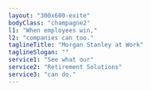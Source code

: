 ```yaml
---
layout: "300x600-exite"
bodyClass: "champagne2"
l1: "When employees win,"
l2: "companies can too."
taglineTitle: "Morgan Stanley at Work"
taglineSlogan: ""
service1: "See what our"
service2: "Retirement Solutions"
service3: "can do."
---
```

